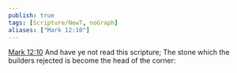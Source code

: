 ```yaml
---
publish: true
tags: [Scripture/NewT, noGraph]
aliases: ["Mark 12:10"]
---
```

[Mark 12:10](https://churchofjesuschrist.org/study/scriptures/nt/mark/12?lang=eng&id=p10#p10) And have ye not read this scripture; The stone which the builders rejected is become the head of the corner:
